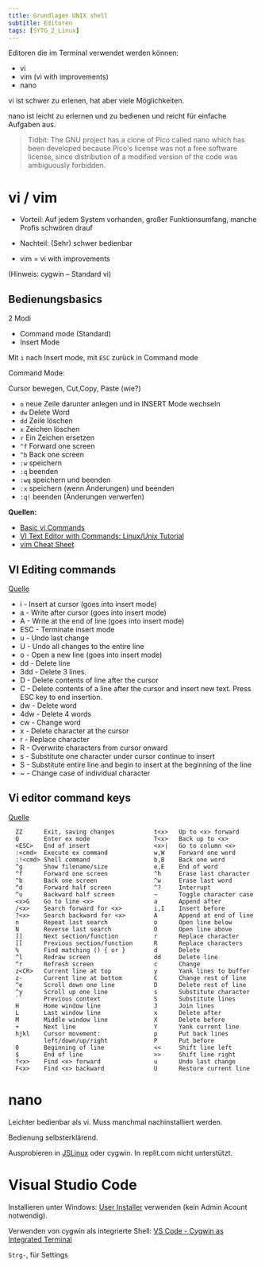 ```yaml
---
title: Grundlagen UNIX shell
subtitle: Editoren
tags: [SYTG_2_Linux]
---
```


Editoren die im Terminal verwendet werden können:

- vi
- vim (vi with improvements)
- nano

vi ist schwer zu erlenen, hat aber viele Möglichkeiten.

nano ist leicht zu erlernen und zu bedienen und reicht für einfache Aufgaben aus.

>Tidbit: The GNU project has a clone of Pico called nano which has been developed because Pico's license was not a free software license, since distribution of a modified version of the code was ambiguously forbidden.



# vi / vim

- Vorteil: Auf jedem System vorhanden, großer Funktionsumfang, manche Profis schwören drauf

- Nachteil: (Sehr) schwer bedienbar
- vim = vi with improvements

(Hinweis: cygwin – Standard vi)



## Bedienungsbasics

2 Modi

- Command mode (Standard)
- Insert Mode

Mit `i` nach Insert mode, mit `ESC` zurück in Command mode

Command Mode:

Cursor bewegen, Cut,Copy, Paste (wie?)

- `o` neue Zeile darunter anlegen und in INSERT Mode wechseln
- `dw` Delete Word
- `dd` Zeile löschen
- `x` Zeichen löschen
- `r` Ein Zeichen ersetzen
- `^f` Forward one screen
- `^b` Back one screen
- `:w` speichern
- `:q` beenden
- `:wq` speichern und beenden
- `:x` speichern (wenn Änderungen) und beenden
- `:q!` beenden (Änderungen verwerfen)

**Quellen:**

-   [Basic vi Commands](https://www.cs.colostate.edu/helpdocs/vi.html)
-   [VI Text Editor with Commands: Linux/Unix Tutorial](https://www.guru99.com/the-vi-editor.html)
-   [vim Cheat Sheet](https://kapeli.com/cheat_sheets/Vim.docset/Contents/Resources/Documents/index)



## VI Editing commands

[Quelle](https://www.guru99.com/the-vi-editor.html)

- i - Insert at cursor (goes into insert mode)
- a - Write after cursor (goes into insert mode)
- A - Write at the end of line (goes into insert mode)
- ESC - Terminate insert mode
- u - Undo last change
- U - Undo all changes to the entire line
- o - Open a new line (goes into insert mode)
- dd - Delete line
- 3dd - Delete 3 lines.
- D - Delete contents of line after the cursor
- C - Delete contents of a line after the cursor and insert new text. Press ESC key to end insertion.
- dw - Delete word
- 4dw - Delete 4 words
- cw - Change word
- x - Delete character at the cursor
- r - Replace character
- R - Overwrite characters from cursor onward
- s - Substitute one character under cursor continue to insert
- S - Substitute entire line and begin to insert at the beginning of the line
- ~ - Change case of individual character

## Vi editor command keys

[Quelle](https://kb.iu.edu/d/afdc)

```
  ZZ      Exit, saving changes           t<x>   Up to <x> forward
  Q       Enter ex mode                  T<x>   Back up to <x>
  <ESC>   End of insert                  <x>|   Go to column <x>
  :<cmd>  Execute ex command             w,W    Forward one word
  :!<cmd> Shell command                  b,B    Back one word
  ^g      Show filename/size             e,E    End of word
  ^f      Forward one screen             ^h     Erase last character
  ^b      Back one screen                ^w     Erase last word
  ^d      Forward half screen            ^?     Interrupt
  ^u      Backward half screen           ~      Toggle character case
  <x>G    Go to line <x>                 a      Append after
  /<x>    Search forward for <x>         i,I    Insert before
  ?<x>    Search backward for <x>        A      Append at end of line
  n       Repeat last search             o      Open line below
  N       Reverse last search            O      Open line above
  ]]      Next section/function          r      Replace character
  [[      Previous section/function      R      Replace characters
  %       Find matching () { or }        d      Delete
  ^l      Redraw screen                  dd     Delete line
  ^r      Refresh screen                 c      Change              
  z<CR>   Current line at top            y      Yank lines to buffer
  z-      Current line at bottom         C      Change rest of line 
  ^e      Scroll down one line           D      Delete rest of line 
  ^y      Scroll up one line             s      Substitute character
  ``      Previous context               S      Substitute lines    
  H       Home window line               J      Join lines          
  L       Last window line               x      Delete after        
  M       Middle window line             X      Delete before       
  +       Next line                      Y      Yank current line   
  hjkl    Cursor movement:               p      Put back lines      
          left/down/up/right             P      Put before          
  0       Beginning of line              <<     Shift line left     
  $       End of line                    >>     Shift line right    
  f<x>    Find <x> forward               u      Undo last change    
  F<x>    Find <x> backward              U      Restore current line
```



# nano

Leichter bedienbar als vi. Muss manchmal nachinstalliert werden.

Bedienung selbsterklärend.

Ausprobieren in [JSLinux](https://bellard.org/jslinux/vm.html?url=alpine-x86.cfg&mem=192) oder cygwin. In replit.com nicht unterstützt.



# Visual Studio Code

Installieren unter Windows: [User Installer](https://code.visualstudio.com/download) verwenden (kein Admin Acount notwendig).

Verwenden von cygwin als integrierte Shell: [VS Code - Cygwin as Integrated Terminal](https://stackoverflow.com/questions/46061894/vs-code-cygwin-as-integrated-terminal)

`Strg-`, für Settings



